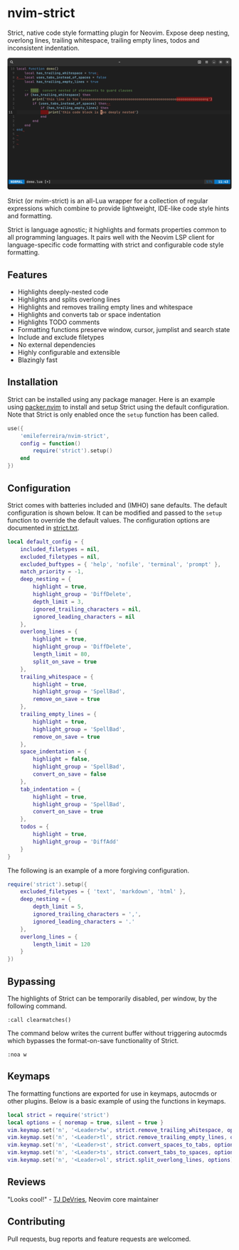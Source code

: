 # nvim-strict

Strict, native code style formatting plugin for Neovim. Expose deep nesting, overlong lines, trailing whitespace, trailing empty lines, todos and inconsistent indentation.

![nvim-strict demo](demo.png)

Strict (or nvim-strict) is an all-Lua wrapper for a collection of regular expressions which combine to provide lightweight, IDE-like code style hints and formatting.

Strict is language agnostic; it highlights and formats properties common to all programming languages. It pairs well with the Neovim LSP client for language-specific code formatting with strict and configurable code style formatting.

## Features

* Highlights deeply-nested code
* Highlights and splits overlong lines
* Highlights and removes trailing empty lines and whitespace
* Highlights and converts tab or space indentation
* Highlights TODO comments
* Formatting functions preserve window, cursor, jumplist and search state
* Include and exclude filetypes
* No external dependencies
* Highly configurable and extensible
* Blazingly fast

## Installation

Strict can be installed using any package manager. Here is an example using [packer.nvim](https://github.com/wbthomason/packer.nvim) to install and setup Strict using the default configuration. Note that Strict is only enabled once the `setup` function has been called.

```lua
use({
    'emileferreira/nvim-strict',
    config = function()
        require('strict').setup()
    end
})
```

## Configuration

Strict comes with batteries included and (IMHO) sane defaults. The default configuration is shown below. It can be modified and passed to the `setup` function to override the default values. The configuration options are documented in [strict.txt](doc/strict.txt).

```lua
local default_config = {
    included_filetypes = nil,
    excluded_filetypes = nil,
    excluded_buftypes = { 'help', 'nofile', 'terminal', 'prompt' },
    match_priority = -1,
    deep_nesting = {
        highlight = true,
        highlight_group = 'DiffDelete',
        depth_limit = 3,
        ignored_trailing_characters = nil,
        ignored_leading_characters = nil
    },
    overlong_lines = {
        highlight = true,
        highlight_group = 'DiffDelete',
        length_limit = 80,
        split_on_save = true
    },
    trailing_whitespace = {
        highlight = true,
        highlight_group = 'SpellBad',
        remove_on_save = true
    },
    trailing_empty_lines = {
        highlight = true,
        highlight_group = 'SpellBad',
        remove_on_save = true
    },
    space_indentation = {
        highlight = false,
        highlight_group = 'SpellBad',
        convert_on_save = false
    },
    tab_indentation = {
        highlight = true,
        highlight_group = 'SpellBad',
        convert_on_save = true
    },
    todos = {
        highlight = true,
        highlight_group = 'DiffAdd'
    }
}
```

The following is an example of a more forgiving configuration.

```lua
require('strict').setup({
    excluded_filetypes = { 'text', 'markdown', 'html' },
    deep_nesting = {
        depth_limit = 5,
        ignored_trailing_characters = ',',
        ignored_leading_characters = '.'
    },
    overlong_lines = {
        length_limit = 120
    }
})
```

## Bypassing

The highlights of Strict can be temporarily disabled, per window, by the following command.

```
:call clearmatches()
```

The command below writes the current buffer without triggering autocmds which bypasses the format-on-save functionality of Strict.

```
:noa w
```

## Keymaps

The formatting functions are exported for use in keymaps, autocmds or other plugins. Below is a basic example of using the functions in keymaps.

```lua
local strict = require('strict')
local options = { noremap = true, silent = true }
vim.keymap.set('n', '<Leader>tw', strict.remove_trailing_whitespace, options)
vim.keymap.set('n', '<Leader>tl', strict.remove_trailing_empty_lines, options)
vim.keymap.set('n', '<Leader>st', strict.convert_spaces_to_tabs, options)
vim.keymap.set('n', '<Leader>ts', strict.convert_tabs_to_spaces, options)
vim.keymap.set('n', '<Leader>ol', strict.split_overlong_lines, options)
```

## Reviews

"Looks cool!" - [TJ DeVries](https://github.com/tjdevries), Neovim core maintainer

## Contributing

Pull requests, bug reports and feature requests are welcomed.
